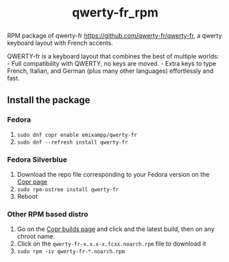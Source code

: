 # <p align=center>qwerty-fr_rpm</p>

RPM package of qwerty-fr <https://github.com/qwerty-fr/qwerty-fr>, a qwerty keyboard layout with French accents.

QWERTY-fr is a keyboard layout that combines the best of multiple worlds:
    - Full compatibility with QWERTY, no keys are moved.
    - Extra keys to type French, Italian, and German (plus many other languages) effortlessly and fast.

## Install the package
### Fedora
1. `sudo dnf copr enable emixampp/qwerty-fr`
2. `sudo dnf --refresh install qwerty-fr`

### Fedora Silverblue
1. Download the repo file corresponding to your Fedora version on the [Copr page](https://copr.fedorainfracloud.org/coprs/emixampp/qwerty-fr/)
2. `sudo rpm-ostree install qwerty-fr`
3. Reboot

### Other RPM based distro
1. Go on the [Copr builds page](https://copr.fedorainfracloud.org/coprs/emixampp/qwerty-fr/build/) and click and the latest build, then on any chroot name.
2. Click on the `qwerty-fr-x.x.x-x.fcxx.noarch.rpm` file to download it
3. `sudo rpm -iv qwerty-fr-*.noarch.rpm`
